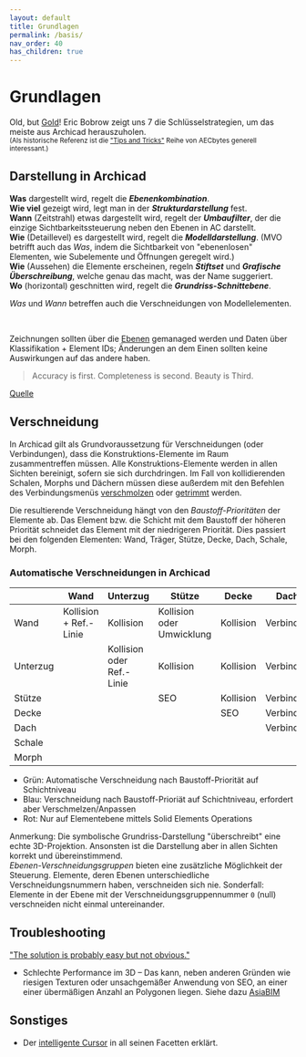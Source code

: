 ```yaml
---
layout: default
title: Grundlagen
permalink: /basis/
nav_order: 40
has_children: true
---
```

# Grundlagen

Old, but [Gold](http://web.archive.org/web/20140704092311/http://www.aecbytes.com/tipsandtricks/2011/issue56-archicad.html)! Eric Bobrow zeigt uns 7 die Schlüsselstrategien, um das meiste aus Archicad herauszuholen.  
<small>(Als historische Referenz ist die ["Tips and Tricks"](http://web.archive.org/web/20130820044938/http://aecbytes.com/tipsandtricks.html) Reihe von AECbytes generell interessant.)</small>


## Darstellung in Archicad

**Was** dargestellt wird, regelt die _**Ebenenkombination**_.  
**Wie viel** gezeigt wird, legt man in der _**Strukturdarstellung**_ fest.  
**Wann** (Zeitstrahl) etwas dargestellt wird, regelt der _**Umbaufilter**_, der die einzige Sichtbarkeitssteuerung neben den Ebenen in AC darstellt.  
**Wie** (Detaillevel) es dargestellt wird, regelt die _**Modelldarstellung**_. (MVO betrifft auch das _Was_, indem die Sichtbarkeit von "ebenenlosen" Elementen, wie Subelemente und Öffnungen geregelt wird.)  
**Wie** (Aussehen) die Elemente erscheinen, regeln _**Stiftset**_ und _**Grafische Überschreibung**_, welche genau das macht, was der Name suggeriert.  
**Wo** (horizontal) geschnitten wird, regelt die _**Grundriss-Schnittebene**_.  

_Was_ und _Wann_ betreffen auch die Verschneidungen von Modellelementen.

<br>

Zeichnungen sollten über die [Ebenen](https://onland.info/archives/2005/03/layer_theory.php) gemanaged werden und Daten über Klassifikation + Element IDs; Änderungen an dem Einen sollten keine Auswirkungen auf das andere haben.

> Accuracy is first. Completeness is second. Beauty is Third.  

[Quelle](https://onland.info/archives/2006/03/beauty_is_third.php)


## Verschneidung
In Archicad gilt als Grundvoraussetzung für Verschneidungen (oder Verbindungen), dass die Konstruktions-Elemente im Raum zusammentreffen müssen. Alle Konstruktions-Elemente werden in allen Sichten bereinigt, sofern sie sich durchdringen. Im Fall von kollidierenden Schalen, Morphs und Dächern müssen diese außerdem mit den Befehlen des Verbindungsmenüs [verschmolzen](https://help.graphisoft.com/AC/23/GER/_AC23_Help/040_ElementsVB/040_ElementsVB-107.htm#XREF_29201_Merge_Elements) oder [getrimmt](https://help.graphisoft.com/AC/23/GER/_AC23_Help/040_ElementsVB/040_ElementsVB-100.htm#XREF_73985_Trim_Elements_with) werden.

Die resultierende Verschneidung hängt von den _Baustoff-Prioritäten_ der Elemente ab. Das Element bzw. die Schicht mit dem Baustoff der höheren Priorität schneidet das Element mit der niedrigeren Priorität. Dies passiert bei den folgenden Elementen: Wand, Träger, Stütze, Decke, Dach, Schale, Morph.

### Automatische Verschneidungen in Archicad

<table>
<thead>
  <tr>
    <th class="header"></th>
    <th class="header">Wand<br></th>
    <th class="header">Unterzug</th>
    <th class="header">Stütze</th>
    <th class="header">Decke</th>
    <th class="header">Dach</th>
    <th class="header">Schale</th>
    <th class="header">Morph</th>
  </tr>
</thead>
<tbody>
  <tr>
    <td class="header right">Wand<br></td>
    <td class="center green">Kollision + Ref.-Linie</td>
    <td class="center green">Kollision</td>
    <td class="center green">Kollision oder Umwicklung</td>
    <td class="center green">Kollision</td>
    <td class="center blue">Verbinden</td>
    <td class="center blue">Verbinden</td>
    <td class="center blue">Verbinden</td>
  </tr>
  <tr>
    <td class="header right">Unterzug</td>
    <td class=""></td>
    <td class="center green">Kollision oder Ref.-Linie</td>
    <td class="center green">Kollision</td>
    <td class="center green">Kollision</td>
    <td class="center blue">Verbinden<br></td>
    <td class="center blue">Verbinden</td>
    <td class="center blue">Verbinden</td>
  </tr>
  <tr>
    <td class="header right">Stütze</td>
    <td class=""></td>
    <td class=""></td>
    <td class="center red">SEO</td>
    <td class="center green">Kollision</td>
    <td class="center blue">Verbinden</td>
    <td class="center blue">Verbinden</td>
    <td class="center blue">Verbinden</td>
  </tr>
  <tr>
    <td class="header right">Decke</td>
    <td class=""></td>
    <td class=""></td>
    <td class=""></td>
    <td class="center red">SEO<br></td>
    <td class="center blue">Verbinden</td>
    <td class="center blue">Verbinden</td>
    <td class="center blue">Verbinden</td>
  </tr>
  <tr>
    <td class="header right">Dach</td>
    <td class=""></td>
    <td class=""></td>
    <td class=""></td>
    <td class=""></td>
    <td class="center blue">Verbinden</td>
    <td class="center blue">Verbinden</td>
    <td class="center blue">Verbinden</td>
  </tr>
  <tr>
    <td class="header right">Schale</td>
    <td class=""></td>
    <td class=""></td>
    <td class=""></td>
    <td class=""></td>
    <td class=""></td>
    <td class="center blue">Verbinden</td>
    <td class="center blue">Verbinden</td>
  </tr>
  <tr>
    <td class="header right">Morph</td>
    <td class=""></td>
    <td class=""></td>
    <td class=""></td>
    <td class=""></td>
    <td class=""></td>
    <td class=""></td>
    <td class="center blue">Verbinden</td>
  </tr>
</tbody>
</table>

- Grün: Automatische Verschneidung nach Baustoff-Priorität auf Schichtniveau
- Blau: Verschneidung nach Baustoff-Prioriät auf Schichtniveau, erfordert aber Verschmelzen/Anpassen
- Rot: Nur auf Elementebene mittels Solid Elements Operations

Anmerkung: Die symbolische Grundriss-Darstellung "überschreibt" eine echte 3D-Projektion. Ansonsten ist die Darstellung aber in allen Sichten korrekt und übereinstimmend.  
_Ebenen-Verschneidungsgruppen_ bieten eine zusätzliche Möglichkeit der Steuerung. Elemente, deren Ebenen unterschiedliche Verschneidungsnummern haben, verschneiden sich nie. Sonderfall: Elemente in der Ebene mit der Verschneidungsgruppennummer `0` (null) verschneiden nicht einmal untereinander.


## Troubleshooting

["The solution is probably easy but not obvious."](https://blog.graphisoftus.com/tips-and-tricks/easy-but-not-obvious)

- Schlechte Performance im 3D – Das kann, neben anderen Gründen wie riesigen Texturen oder unsachgemäßer Anwendung von SEO, an einer einer übermäßigen Anzahl an Polygonen liegen. Siehe dazu [AsiaBIM](https://asiabim.wordpress.com/2020/06/05/polygon-reduction-in-archicad/)

## Sonstiges
- Der [intelligente Cursor](https://helpcenter.graphisoft.com/user-guide/88455/) in all seinen Facetten erklärt. 
